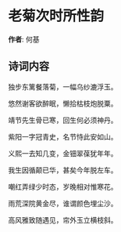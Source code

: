 # 老菊次时所性韵

**作者**: 何基

## 诗词内容

独步东篱餐落菊，一幅乌纱漉浮玉。

悠然谢客欲醉眠，懒拾枯枝炮脱粟。

靖节先生骨已寒，回生何必须神丹。

紫阳一字冠青史，名节恃此安如山。

义熙一去知几变，金钿翠葆犹年年。

我生因循颠已华，甚矣今年脱左车。

嘲红弄绿少时态，岁晚相对惟寒花。

雨荒深院黄金尽，谁谓颜色埋尘沙。

高风雅致随遇见，帘外玉立横枝斜。

